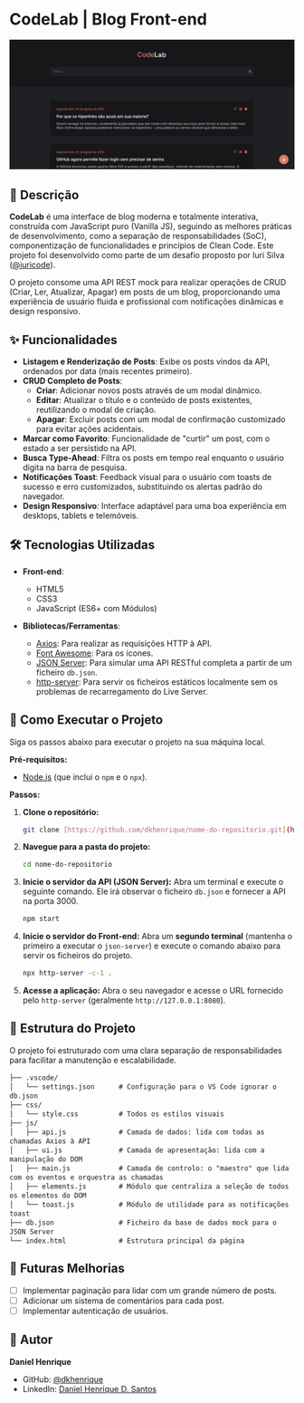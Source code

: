 # CodeLab | Blog Front-end

![Captura de tela do projeto CodeLab](./screenshot.png)

## 📝 Descrição

**CodeLab** é uma interface de blog moderna e totalmente interativa, construída com JavaScript puro (Vanilla JS), seguindo as melhores práticas de desenvolvimento, como a separação de responsabilidades (SoC), componentização de funcionalidades e princípios de Clean Code. Este projeto foi desenvolvido como parte de um desafio proposto por Iuri Silva ([@iuricode](https://github.com/iuricode)).

O projeto consome uma API REST mock para realizar operações de CRUD (Criar, Ler, Atualizar, Apagar) em posts de um blog, proporcionando uma experiência de usuário fluida e profissional com notificações dinâmicas e design responsivo.

## ✨ Funcionalidades

- **Listagem e Renderização de Posts**: Exibe os posts vindos da API, ordenados por data (mais recentes primeiro).
- **CRUD Completo de Posts**:
  - **Criar**: Adicionar novos posts através de um modal dinâmico.
  - **Editar**: Atualizar o título e o conteúdo de posts existentes, reutilizando o modal de criação.
  - **Apagar**: Excluir posts com um modal de confirmação customizado para evitar ações acidentais.
- **Marcar como Favorito**: Funcionalidade de "curtir" um post, com o estado a ser persistido na API.
- **Busca Type-Ahead**: Filtra os posts em tempo real enquanto o usuário digita na barra de pesquisa.
- **Notificações Toast**: Feedback visual para o usuário com toasts de sucesso e erro customizados, substituindo os alertas padrão do navegador.
- **Design Responsivo**: Interface adaptável para uma boa experiência em desktops, tablets e telemóveis.

## 🛠️ Tecnologias Utilizadas

- **Front-end**:
  - HTML5
  - CSS3
  - JavaScript (ES6+ com Módulos)

- **Bibliotecas/Ferramentas**:
  - [Axios](https://axios-http.com/): Para realizar as requisições HTTP à API.
  - [Font Awesome](https://fontawesome.com/): Para os ícones.
  - [JSON Server](https://github.com/typicode/json-server): Para simular uma API RESTful completa a partir de um ficheiro `db.json`.
  - [http-server](https://www.npmjs.com/package/http-server): Para servir os ficheiros estáticos localmente sem os problemas de recarregamento do Live Server.

## 🚀 Como Executar o Projeto

Siga os passos abaixo para executar o projeto na sua máquina local.

**Pré-requisitos:**
- [Node.js](https://nodejs.org/en/) (que inclui o `npm` e o `npx`).

**Passos:**

1.  **Clone o repositório:**
    ```bash
    git clone [https://github.com/dkhenrique/nome-do-repositorio.git](https://github.com/dkhenrique/nome-do-repositorio.git)
    ```

2.  **Navegue para a pasta do projeto:**
    ```bash
    cd nome-do-repositorio
    ```

3.  **Inicie o servidor da API (JSON Server):**
    Abra um terminal e execute o seguinte comando. Ele irá observar o ficheiro `db.json` e fornecer a API na porta 3000.
    ```bash
    npm start
    ```

4.  **Inicie o servidor do Front-end:**
    Abra um **segundo terminal** (mantenha o primeiro a executar o `json-server`) e execute o comando abaixo para servir os ficheiros do projeto.
    ```bash
    npx http-server -c-1 .
    ```

5.  **Acesse a aplicação:**
    Abra o seu navegador e acesse o URL fornecido pelo `http-server` (geralmente `http://127.0.0.1:8080`).

## 📂 Estrutura do Projeto

O projeto foi estruturado com uma clara separação de responsabilidades para facilitar a manutenção e escalabilidade.

```
├── .vscode/
│   └── settings.json      # Configuração para o VS Code ignorar o db.json
├── css/
│   └── style.css          # Todos os estilos visuais
├── js/
│   ├── api.js             # Camada de dados: lida com todas as chamadas Axios à API
│   ├── ui.js              # Camada de apresentação: lida com a manipulação do DOM
│   ├── main.js            # Camada de controlo: o "maestro" que lida com os eventos e orquestra as chamadas
│   ├── elements.js        # Módulo que centraliza a seleção de todos os elementos do DOM
│   └── toast.js           # Módulo de utilidade para as notificações toast
├── db.json                # Ficheiro da base de dados mock para o JSON Server
└── index.html             # Estrutura principal da página
```

## 🔮 Futuras Melhorias

- [ ] Implementar paginação para lidar com um grande número de posts.
- [ ] Adicionar um sistema de comentários para cada post.
- [ ] Implementar autenticação de usuários.

## 👤 Autor

**Daniel Henrique**

- GitHub: [@dkhenrique](https://github.com/dkhenrique)
- LinkedIn: [Daniel Henrique D. Santos](https://www.linkedin.com/in/daniel-henrique-d-santos/)
